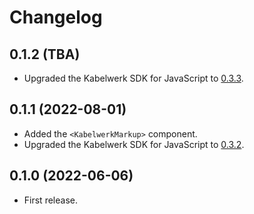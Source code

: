 # Changelog

## 0.1.2 (TBA)

- Upgraded the Kabelwerk SDK for JavaScript to [0.3.3](https://github.com/kabelwerk/sdk-js/releases/tag/v0.3.3).

## 0.1.1 (2022-08-01)

- Added the `<KabelwerkMarkup>` component.
- Upgraded the Kabelwerk SDK for JavaScript to [0.3.2](https://github.com/kabelwerk/sdk-js/releases/tag/v0.3.2).

## 0.1.0 (2022-06-06)

- First release.

